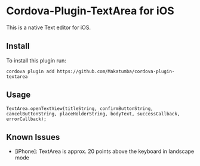 # Cordova-Plugin-TextArea for iOS

This is a native Text editor for iOS.

## Install
To install this plugin run:
```
cordova plugin add https://github.com/Makatumba/cordova-plugin-textarea
```

## Usage

```
TextArea.openTextView(titleString, confirmButtonString, cancelButtonString, placeHolderString, bodyText, successCallback, errorCallback);
```

## Known Issues
- [iPhone]: TextArea is approx. 20 points above the keyboard in landscape mode
